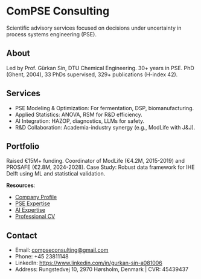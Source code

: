 # ComPSE Consulting

Scientific advisory services focused on decisions under uncertainty in process systems engineering (PSE).

## About
Led by Prof. Gürkan Sin, DTU Chemical Engineering. 30+ years in PSE. PhD (Ghent, 2004), 33 PhDs supervised, 329+ publications (H-index 42).

## Services
- PSE Modeling & Optimization: For fermentation, DSP, biomanufacturing.
- Applied Statistics: ANOVA, RSM for R&D efficiency.
- AI Integration: HAZOP, diagnostics, LLMs for safety.
- R&D Collaboration: Academia-industry synergy (e.g., ModLife with J&J).

## Portfolio
Raised €15M+ funding. Coordinator of ModLife (€4.2M, 2015-2019) and PROSAFE (€2.8M, 2024-2028). Case Study: Robust data framework for IHE Delft using ML and statistical validation.

**Resources**:
- [Company Profile](https://raw.githubusercontent.com/compse-consulting/compse-tools/main/assets/ComPSE_ConsultingDK.pdf)
- [PSE Expertise](https://raw.githubusercontent.com/compse-consulting/compse-tools/main/assets/BusinessCV_PSEExpertise.pdf)
- [AI Expertise](https://raw.githubusercontent.com/compse-consulting/compse-tools/main/assets/BusinessCV_EmergingTechExpertise.pdf)
- [Professional CV](https://github.com/compse-consulting/tools/blob/main/BusinessCV_EmergingTechExpertise.pdf)

## Contact
- Email: compseconsulting@gmail.com
- Phone: +45 23811148
- LinkedIn: https://www.linkedin.com/in/gurkan-sin-a081006
- Address: Rungstedvej 10, 2970 Hørsholm, Denmark | CVR: 45439437
